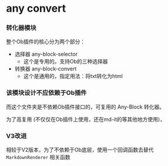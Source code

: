 # any convert

### 转化器模块

整个Ob插件的核心分为两个部分：

- 选择器 any-block-selector
    - 这个是专用的。支持Ob的三种选择器
- 转换器 any-block-convert
    - 这个是通用的，指定用法：将txt转化为html

### 该模块设计不应依赖于Ob插件

而这个文件夹是不依赖Ob插件接口的，可复用的 Any-Block 转化器。

为了高复用 (不仅仅在Ob插件上使用，还在md-it的等其他地方使用)，

### V3改进

相较于V2版本，为了不依赖于Ob底层，使用一个回调函数去替代 `MarkdownRenderer` 相关函数
